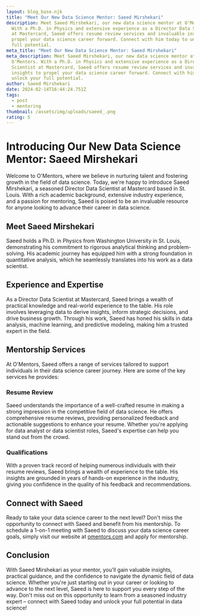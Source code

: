 ```yaml
---
layout: blog_base.njk
title: "Meet Our New Data Science Mentor: Saeed Mirshekari"
description: Meet Saeed Mirshekari, our new data science mentor at O'Mentors.
  With a Ph.D. in Physics and extensive experience as a Director Data Scientist
  at Mastercard, Saeed offers resume review services and invaluable insights to
  propel your data science career forward. Connect with him today to unlock your
  full potential.
meta_title: "Meet Our New Data Science Mentor: Saeed Mirshekari"
meta_description: Meet Saeed Mirshekari, our new data science mentor at
  O'Mentors. With a Ph.D. in Physics and extensive experience as a Director Data
  Scientist at Mastercard, Saeed offers resume review services and invaluable
  insights to propel your data science career forward. Connect with him today to
  unlock your full potential.
author: Saeed Mirshekari
date: 2024-02-14T16:44:24.751Z
tags:
  - post
  - mentoring
thumbnail: /assets/img/uploads/saeed_.png
rating: 5
---
```

# Introducing Our New Data Science Mentor: Saeed Mirshekari

Welcome to O'Mentors, where we believe in nurturing talent and fostering growth in the field of data science. Today, we're happy to introduce Saeed Mirshekari, a seasoned Director Data Scientist at Mastercard based in St. Louis. With a rich academic background, extensive industry experience, and a passion for mentoring, Saeed is poised to be an invaluable resource for anyone looking to advance their career in data science.

## Meet Saeed Mirshekari

Saeed holds a Ph.D. in Physics from Washington University in St. Louis, demonstrating his commitment to rigorous analytical thinking and problem-solving. His academic journey has equipped him with a strong foundation in quantitative analysis, which he seamlessly translates into his work as a data scientist.

## Experience and Expertise

As a Director Data Scientist at Mastercard, Saeed brings a wealth of practical knowledge and real-world experience to the table. His role involves leveraging data to derive insights, inform strategic decisions, and drive business growth. Through his work, Saeed has honed his skills in data analysis, machine learning, and predictive modeling, making him a trusted expert in the field.

## Mentorship Services

At O'Mentors, Saeed offers a range of services tailored to support individuals in their data science career journey. Here are some of the key services he provides:

### Resume Review

Saeed understands the importance of a well-crafted resume in making a strong impression in the competitive field of data science. He offers comprehensive resume reviews, providing personalized feedback and actionable suggestions to enhance your resume. Whether you're applying for data analyst or data scientist roles, Saeed's expertise can help you stand out from the crowd.

### Qualifications

With a proven track record of helping numerous individuals with their resume reviews, Saeed brings a wealth of experience to the table. His insights are grounded in years of hands-on experience in the industry, giving you confidence in the quality of his feedback and recommendations.

## Connect with Saeed

Ready to take your data science career to the next level? Don't miss the opportunity to connect with Saeed and benefit from his mentorship. To schedule a 1-on-1 meeting with Saeed to discuss your data science career goals, simply visit our website at [omentors.com](https://www.omentors.com) and apply for mentorship.

## Conclusion

With Saeed Mirshekari as your mentor, you'll gain valuable insights, practical guidance, and the confidence to navigate the dynamic field of data science. Whether you're just starting out in your career or looking to advance to the next level, Saeed is here to support you every step of the way. Don't miss out on this opportunity to learn from a seasoned industry expert – connect with Saeed today and unlock your full potential in data science!